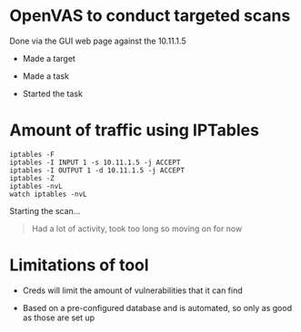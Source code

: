 # OpenVAS to conduct targeted scans

Done via the GUI web page against the 10.11.1.5

* Made a target

* Made a task 

* Started the task

# Amount of traffic using IPTables

	iptables -F
	iptables -I INPUT 1 -s 10.11.1.5 -j ACCEPT
	iptables -I OUTPUT 1 -d 10.11.1.5 -j ACCEPT
	iptables -Z
	iptables -nvL
	watch iptables -nvL

Starting the scan...

> Had a lot of activity, took too long so moving on for now

# Limitations of tool

* Creds will limit the amount of vulnerabilities that it can find

* Based on a pre-configured database and is automated, so only as good as those are set up
